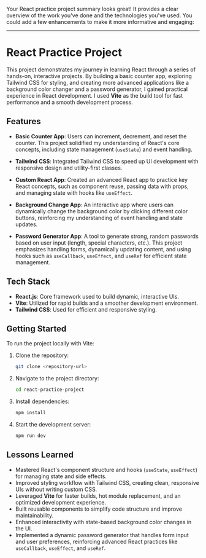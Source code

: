 Your React practice project summary looks great! It provides a clear overview of the work you've done and the technologies you've used. You could add a few enhancements to make it more informative and engaging:

---

# React Practice Project

This project demonstrates my journey in learning React through a series of hands-on, interactive projects. By building a basic counter app, exploring Tailwind CSS for styling, and creating more advanced applications like a background color changer and a password generator, I gained practical experience in React development. I used **Vite** as the build tool for fast performance and a smooth development process.

## Features

- **Basic Counter App**: Users can increment, decrement, and reset the counter. This project solidified my understanding of React's core concepts, including state management (`useState`) and event handling.
  
- **Tailwind CSS**: Integrated Tailwind CSS to speed up UI development with responsive design and utility-first classes.

- **Custom React App**: Created an advanced React app to practice key React concepts, such as component reuse, passing data with props, and managing state with hooks like `useEffect`.

- **Background Change App**: An interactive app where users can dynamically change the background color by clicking different color buttons, reinforcing my understanding of event handling and state updates.

- **Password Generator App**: A tool to generate strong, random passwords based on user input (length, special characters, etc.). This project emphasizes handling forms, dynamically updating content, and using hooks such as `useCallback`, `useEffect`, and `useRef` for efficient state management.

## Tech Stack

- **React.js**: Core framework used to build dynamic, interactive UIs.
- **Vite**: Utilized for rapid builds and a smoother development environment.
- **Tailwind CSS**: Used for efficient and responsive styling.

## Getting Started

To run the project locally with Vite:

1. Clone the repository:
   ```bash
   git clone <repository-url>
   ```
2. Navigate to the project directory:
   ```bash
   cd react-practice-project
   ```
3. Install dependencies:
   ```bash
   npm install
   ```
4. Start the development server:
   ```bash
   npm run dev
   ```

## Lessons Learned

- Mastered React's component structure and hooks (`useState`, `useEffect`) for managing state and side effects.
- Improved styling workflow with Tailwind CSS, creating clean, responsive UIs without writing custom CSS.
- Leveraged **Vite** for faster builds, hot module replacement, and an optimized development experience.
- Built reusable components to simplify code structure and improve maintainability.
- Enhanced interactivity with state-based background color changes in the UI.
- Implemented a dynamic password generator that handles form input and user preferences, reinforcing advanced React practices like `useCallback`, `useEffect`, and `useRef`.
